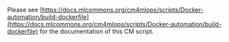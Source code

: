 Please see [https://docs.mlcommons.org/cm4mlops/scripts/Docker-automation/build-dockerfile](https://docs.mlcommons.org/cm4mlops/scripts/Docker-automation/build-dockerfile) for the documentation of this CM script.
